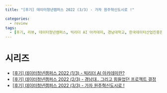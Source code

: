 ```yaml
---
title: "[후기] 데이터청년캠퍼스 2022 (3/3) - 가자 원주혁신도시로 !"

categories:
  - review
tags:
  - [후기, 리뷰, 데이터청년캠퍼스, 빅리더 AI 아카데미, 경남대학교, 한국데이터산업진흥원]
---
```




# 시리즈
- [[후기] 데이터청년캠퍼스 2022 (1/3) - 빅리더 AI 아카데미란?](https://gibum1228.github.io/review/%EB%B9%85%EB%A6%AC%EB%8D%94-%ED%9B%84%EA%B8%B0-1/)
- [[후기] 데이터청년캠퍼스 2022 (2/3) - 경남대.. 그리고 힘들었던 프로젝트 결정](https://gibum1228.github.io/review/%EB%B9%85%EB%A6%AC%EB%8D%94-%ED%9B%84%EA%B8%B0-2/)
- [[후기] 데이터청년캠퍼스 2022 (3/3) - 가자 원주혁신도시로 !](https://gibum1228.github.io/review/%EB%B9%85%EB%A6%AC%EB%8D%94-%ED%9B%84%EA%B8%B0-3/)